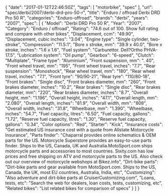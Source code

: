 {
    "date": "2017-01-12T22:46:50Z",
    "tags": [
        "motorbike",
        "spec"
    ],
    "url": "spec\/derbi\/2007\/derbi-drd-pro-50-r",
    "title": "Enduro \/ offroad Derbi DRD Pro 50 R",
    "categories": "Enduro-offroad",
    "brands": "derbi",
    "years": "2007",
    "spec": [
        {
            "Model": "Derbi DRD Pro 50 R",
            "Year": "2007",
            "Category": "Enduro \/ offroad",
            "Rating": "74.6 out of 100. Show full rating and compare with other bikes",
            "Displacement, ccm": "49.90",
            "Displacement, cubic inches": "3.04",
            "Engine type": "Single cylinder, two-stroke",
            "Compression": "11.5:1",
            "Bore x stroke, mm": "39.9 x 40.0",
            "Bore x stroke, inches": "1.6 x 1.6",
            "Fuel system": "Carburettor.  Dell?Ortho PHVA-17.5",
            "Lubrication system": "Oil pump",
            "Gearbox": "6-speed",
            "Clutch": "Multiplate",
            "Frame type": "Aluminium",
            "Front suspension, mm": ". 40",
            "Front wheel travel, mm": "195",
            "Front wheel travel, inches": "7.7",
            "Rear suspension": "Monoshock",
            "Rear wheel travel, mm": "180",
            "Rear wheel travel, inches": "7.1",
            "Front tyre": "90\/90-21",
            "Rear tyre": "110\/80-18",
            "Front brakes": "Single disc",
            "Front brakes diameter, mm": "260",
            "Front brakes diameter, inches": "10.2",
            "Rear brakes": "Single disc",
            "Rear brakes diameter, mm": "220",
            "Rear brakes diameter, inches": "8.7",
            "Overall height, mm": "1.196",
            "Overall height, inches": "47.1",
            "Overall length, mm": "2.080",
            "Overall length, inches": "81.9",
            "Overall width, mm": "808",
            "Overall width, inches": "31.8",
            "Wheelbase, mm": "1.390",
            "Wheelbase, inches": "54.7",
            "Fuel capacity, litres": "6.50",
            "Fuel capacity, gallons": "1.72",
            "Reserve fuel capacity, litres": "1.30",
            "Reserve fuel capacity, gallons": "0.34",
            "Color options": "Red",
            "Starter": "Kick",
            "Insurance costs": "Get estimated US insurance cost with a quote from Allstate Motorcycle Insurance",
            "Parts finder": "Chaparral provides online schematics & OEM parts for the US.   Motorcycle Superstore provides an easy-to-use parts finder. Ships to the US, Canada, UK and Australia.MotoSport.com ships motorcycle parts and accessories to most countries.    Sixity.com has low prices and free shipping on ATV and motorcycle parts to the US. Also check out our overview of motorcycle webshops at Bikez.info",
            "Dirt-bike parts": "Dirt-bike parts and gear available from MotoSport.com. Ships to the US, Canada, the UK, most EU countries, Australia, India, etc",
            "Customizing": "Also adventure and dirt-bike parts at CruiserCustomizing.com",
            "Loans, tests, etc": "Search the web for dealers, loan costs, tests, customizing, etc",
            "Related bikes": "List related bikes for comparison of specs"
        }
    ]
}